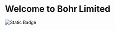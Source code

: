 # Welcome to Bohr Limited

![Static Badge](https://img.shields.io/badge/Bohr%20Limited-0077B5?logo=LinkedIn)

